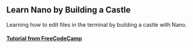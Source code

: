 ## Learn Nano by Building a Castle

Learning how to edit files in the terminal by building a castle with Nano.

#### [Tutorial from FreeCodeCamp](https://www.freecodecamp.org/learn/relational-database/learn-nano-by-building-a-castle/build-a-castle)
